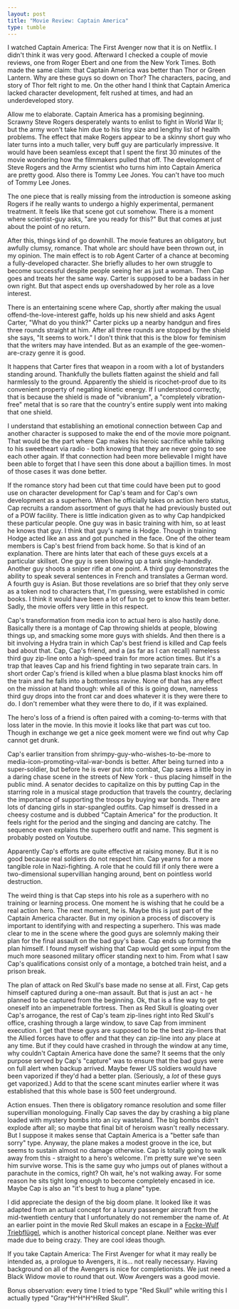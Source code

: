 ```yaml
---
layout: post
title: "Movie Review: Captain America"
type: tumble
---
```


I watched Captain America: The First Avenger now that it is on Netflix.
I didn't think it was very good.  Afterward I checked a couple of movie
reviews, one from Roger Ebert and one from the New York Times.  Both
made the same claim: that Captain America was better than Thor or Green
Lantern.  Why are these guys so down on Thor?  The characters, pacing,
and story of Thor felt right to me.  On the other hand I think that
Captain America lacked character development, felt rushed at times, and
had an underdeveloped story.

Allow me to elaborate.  Captain America has a promising beginning.
Scrawny Steve Rogers desperately wants to enlist to fight in World War
II; but the army won't take him due to his tiny size and lengthy list of
health problems.  The effect that make Rogers appear to be a skinny
short guy who later turns into a much taller, very buff guy are
particularly impressive.  It would have been seamless except that
I spent the first 30 minutes of the movie wondering how the filmmakers
pulled that off.  The development of Steve Rogers and the Army scientist
who turns him into Captain America are pretty good.  Also there is Tommy
Lee Jones.  You can't have too much of Tommy Lee Jones.

The one piece that is really missing from the introduction is someone
asking Rogers if he really wants to undergo a highly experimental,
permanent treatment.  It feels like that scene got cut somehow.  There
is a moment where scientist-guy asks, "are you ready for this?"  But
that comes at just about the point of no return.

After this, things kind of go downhill.  The movie features an
obligatory, but awfully clumsy, romance.  That whole arc should have
been thrown out, in my opinion.  The main effect is to rob Agent Carter
of a chance at becoming a fully-developed character.  She briefly
alludes to her own struggle to become successful despite people seeing
her as just a woman.  Then Cap goes and treats her the same way.  Carter
is supposed to be a badass in her own right.  But that aspect ends up
overshadowed by her role as a love interest.

There is an entertaining scene where Cap, shortly after making the usual
offend-the-love-interest gaffe, holds up his new shield and asks Agent
Carter, "What do you think?"  Carter picks up a nearby handgun and fires
three rounds straight at him.  After all three rounds are stopped by the
shield she says, "It seems to work."  I don't think that this is the
blow for feminism that the writers may have intended.  But as an example
of the gee-women-are-crazy genre it is good.

It happens that Carter fires that weapon in a room with a lot of
bystanders standing around.  Thankfully the bullets flatten against the
shield and fall harmlessly to the ground.  Apparently the shield is
ricochet-proof due to its convenient property of negating kinetic
energy.  If I understood correctly, that is because the shield is made
of "vibranium", a "completely vibration-free" metal that is so rare that
the country's entire supply went into making that one shield.

I understand that establishing an emotional connection between Cap and
another character is supposed to make the end of the movie more
poignant.  That would be the part where Cap makes his heroic sacrifice
while talking to his sweetheart via radio - both knowing that they are
never going to see each other again.  If that connection had been more
believable I might have been able to forget that I have seen this done
about a bajillion times.  In most of those cases it was done better.

If the romance story had been cut that time could have been put to good
use on character development for Cap's team and for Cap's own
development as a superhero.  When he officially takes on action hero
status, Cap recruits a random assortment of guys that he had previously
busted out of a POW facility.  There is little indication given as to
why Cap handpicked these particular people.  One guy was in basic
training with him, so at least he knows that guy.  I think that guy's
name is Hodge.  Though in training Hodge acted like an ass and got
punched in the face.  One of the other team members is Cap's best friend
from back home.  So that is kind of an explanation.  There are hints
later that each of these guys excels at a particular skillset.  One guy
is seen blowing up a tank single-handedly.  Another guy shoots a sniper
rifle at one point.  A third guy demonstrates the ability to speak
several sentences in French and translates a German word.  A fourth guy
is Asian.  But those revelations are so brief that they only serve as
a token nod to characters that, I'm guessing, were established in comic
books.  I think it would have been a lot of fun to get to know this team
better.  Sadly, the movie offers very little in this respect.

Cap's transformation from media icon to actual hero is also hastily
done.  Basically there is a montage of Cap throwing shields at people,
blowing things up, and smacking some more guys with shields.  And then
there is a bit involving a Hydra train in which Cap's best friend is
killed and Cap feels bad about that.  Cap, Cap's friend, and a (as far
as I can recall) nameless third guy zip-line onto a high-speed train for
more action times.  But it's a trap that leaves Cap and his friend
fighting in two separate train cars.  In short order Cap's friend is
killed when a blue plasma blast knocks him off the train and he falls
into a bottomless ravine.  None of that has any effect on the mission at
hand though: while all of this is going down, nameless third guy drops
into the front car and does whatever it is they were there to do.
I don't remember what they were there to do, if it was explained.

The hero's loss of a friend is often paired with a coming-to-terms with
that loss later in the movie.  In this movie it looks like that part was
cut too.  Though in exchange we get a nice geek moment were we find out
why Cap cannot get drunk.

Cap's earlier transition from shrimpy-guy-who-wishes-to-be-more to
media-icon-promoting-vital-war-bonds is better.  After being turned into
a super-soldier, but before he is ever put into combat, Cap saves
a little boy in a daring chase scene in the streets of New York - thus
placing himself in the public mind.  A senator decides to capitalize on
this by putting Cap in the starring role in a musical stage production
that travels the country, declaring the importance of supporting the
troops by buying war bonds.  There are lots of dancing girls in
star-spangled outfits.  Cap himself is dressed in a cheesy costume and
is dubbed "Captain America" for the production.  It feels right for the
period and the singing and dancing are catchy.  The sequence even
explains the superhero outfit and name.  This segment is probably posted
on Youtube.

Apparently Cap's efforts are quite effective at raising money.  But it
is no good because real soldiers do not respect him.  Cap yearns for
a more tangible role in Nazi-fighting.  A role that he could fill if
only there were a two-dimensional supervillian hanging around, bent on
pointless world destruction.

The weird thing is that Cap steps into his role as a superhero with no
training or learning process.  One moment he is wishing that he could be
a real action hero.  The next moment, he is.  Maybe this is just part of
the Captain America character.  But in my opinion a process of discovery
is important to identifying with and respecting a superhero.  This was
made clear to me in the scene where the good guys are solemnly making
their plan for the final assault on the bad guy's base.  Cap ends up
forming the plan himself.  I found myself wishing that Cap would get
some input from the much more seasoned military officer standing next to
him.  From what I saw Cap's qualifications consist only of a montage,
a botched train heist, and a prison break.

The plan of attack on Red Skull's base made no sense at all.  First, Cap
gets himself captured during a one-man assault.  But that is just an act - he
planned to be captured from the beginning.  Ok, that is a fine way to
get oneself into an impenetrable fortress.  Then as Red Skull is
gloating over Cap's arrogance, the rest of Cap's team zip-lines right
into Red Skull's office, crashing through a large window, to save Cap
from imminent execution.  I get that these guys are supposed to be the
best zip-liners that the Allied forces have to offer and that they can
zip-line into any place at any time.  But if they could have crashed in
through the window at any time, why couldn't Captain America have done
the same?  It seems that the only purpose served by Cap's "capture" was
to ensure that the bad guys were on full alert when backup arrived.
Maybe fewer US soldiers would have been vaporized if they'd had a better
plan.  (Seriously, a *lot* of these guys get vaporized.)  Add to that
the scene scant minutes earlier where it was established that this whole
base is 500 feet underground.

Action ensues.  Then there is obligatory romance resolution and some
filler supervillian monologuing.  Finally Cap saves the day by crashing
a big plane loaded with mystery bombs into an icy wasteland.  The big
bombs didn't explode after all; so maybe that final bit of heroism
wasn't really necessary.  But I suppose it makes sense that Captain
America is a "better safe than sorry" type.  Anyway, the plane makes
a modest groove in the ice, but seems to sustain almost no damage
otherwise.  Cap is totally going to walk away from this - straight to
a hero's welcome.  I'm pretty sure we've seen him survive worse.  This
is the same guy who jumps out of planes without a parachute in the
comics, right?  Oh wait, he's not walking away.  For some reason he sits
tight long enough to become completely encased in ice.  Maybe Cap is
also an "it's best to hug a plane" type.

I did appreciate the design of the big doom plane.  It looked like it
was adapted from an actual concept for a luxury passenger aircraft from
the mid-twentieth century that I unfortunately do not remember the name
of.  At an earlier point in the movie Red Skull makes an escape in
a [Focke-Wulf Triebflügel][1], which is another historical concept
plane.  Neither was ever made due to being crazy.  They are cool ideas
though.

[1]: http://www.secretprojects.co.uk/forum/index.php?topic=13333.0

If you take Captain America: The First Avenger for what it may really be
intended as, a prologue to Avengers, it is... not really necessary.
Having background on all of the Avengers is nice for completionists.  We
just need a Black Widow movie to round that out.  Wow Avengers was
a good movie.

Bonus observation: every time I tried to type "Red Skull" while writing
this I actually typed "Gray^H^H^H^HRed Skull".
